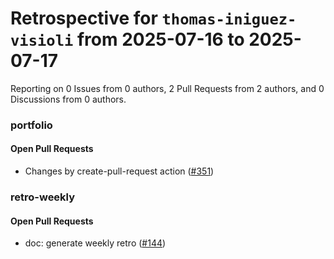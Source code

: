 # Retrospective for `thomas-iniguez-visioli` from 2025-07-16 to 2025-07-17

Reporting on 0 Issues from 0 authors, 2 Pull Requests from 2 authors, and 0 Discussions from 0 authors.


### portfolio

#### Open Pull Requests

- Changes by create-pull-request action ([#351](https://github.com/thomas-iniguez-visioli/portfolio/pull/351))

### retro-weekly

#### Open Pull Requests

- doc: generate weekly retro ([#144](https://github.com/thomas-iniguez-visioli/retro-weekly/pull/144))